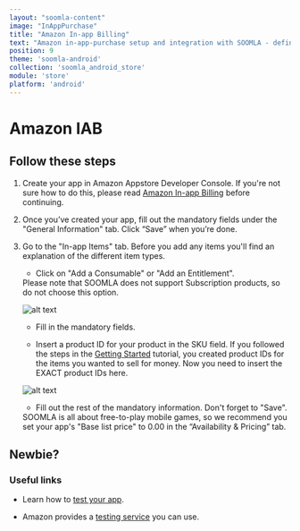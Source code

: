 ```yaml
---
layout: "soomla-content"
image: "InAppPurchase"
title: "Amazon In-app Billing"
text: "Amazon in-app-purchase setup and integration with SOOMLA - define your game's in-app products."
position: 9
theme: 'soomla-android'
collection: 'soomla_android_store'
module: 'store'
platform: 'android'
---
```


# Amazon IAB

## Follow these steps

 1. Create your app in Amazon Appstore Developer Console. If you're not sure how to do this, please read [Amazon In-app Billing](https://developer.amazon.com/public/support/submitting-your-app/tech-docs/submitting-your-app) before continuing.

 2. Once you’ve created your app, fill out the mandatory fields under the "General Information" tab. Click “Save” when you’re done.

 3. Go to the "In-app Items" tab. Before you add any items you'll find an explanation of the different item types.

    - Click on "Add a Consumable" or "Add an Entitlement".

    <div class="warning-box">Please note that SOOMLA does not support Subscription products, so do not choose this option.</div>

    ![alt text](/img/tutorial_img/amazon_iab/productTypes.png "Product Types")

    - Fill in the mandatory fields.

    - Insert a product ID for your product in the SKU field. If you followed the steps in the [Getting Started](/soomla/unity/store/Store_GettingStarted) tutorial, you created product IDs for the items you wanted to sell for money. Now you need to insert the EXACT product IDs here.

    ![alt text](/img/tutorial_img/amazon_iab/productIDs.png "Product IDs")

    - Fill out the rest of the mandatory information. Don't forget to "Save".

    <div class="info-box">SOOMLA is all about free-to-play mobile games, so we recommend you set your app's "Base list price" to 0.00 in the “Availability & Pricing” tab.</div>


## Newbie?

### Useful links

- Learn how to [test your app](https://developer.amazon.com/appsandservices/apis/earn/mobile-associates/docs/testing-your-app).

- Amazon provides a [testing service](https://developer.amazon.com/tya/welcome.html) you can use.
